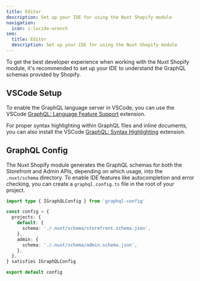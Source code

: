 ```yaml
---
title: Editor
description: Set up your IDE for using the Nuxt Shopify module
navigation:
  icon: i-lucide-wrench
seo:
  title: Editor
  description: Set up your IDE for using the Nuxt Shopify module
---
```


To get the best developer experience when working with the Nuxt Shopify module, it's recommended to set up your IDE to 
understand the GraphQL schemas provided by Shopify.

## VSCode Setup

To enable the GraphQL language server in VSCode, you can use the VSCode
[GraphQL: Language Feature Support](https://marketplace.visualstudio.com/items?itemName=Prisma.vscode-graphql)
extension.

For proper syntax highlighting within GraphQL files and inline documents, you can also install the VSCode
[GraphQL: Syntax Highlighting](https://marketplace.visualstudio.com/items?itemName=GraphQL.vscode-graphql-syntax)
extension.

## GraphQL Config

The Nuxt Shopify module generates the GraphQL schemas for both the Storefront and Admin APIs, depending on which usage, into the `.nuxt/schema` directory.
To enable IDE features like autocompletion and error checking, you can create a `graphql.config.ts` file in the root of your project.

```ts [graphql.config.ts]
import type { IGraphQLConfig } from 'graphql-config'

const config = {
  projects: {
    default: {
      schema: './.nuxt/schema/storefront.schema.json',
    },
    admin: {
      schema: './.nuxt/schema/admin.schema.json',
    },
  },
} satisfies IGraphQLConfig

export default config
```

